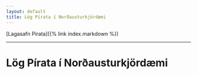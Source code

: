 ```yaml
---
layout: default
title: Lög Pírata í Norðausturkjördæmi
---
```


[Lagasafn Pírata]({% link index.markdown %})

***

# Lög Pírata í Norðausturkjördæmi